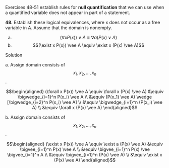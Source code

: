 Exercises 48-51 establish rules for **null quantification** that we can use when a quantified variable does not appear in part of a statement.

**48.** Establish these logical equivalences, where x does not occur as a free variable in A. Assume that the domain is nonempty.

1. $$(\forall x P(x)) \vee A \equiv \forall a (P(x) \vee A)$$
2. $$(\exist x P(x)) \vee A \equiv \exist x (P(x) \vee A)$$

Solution

a. Assign domain consists of $$x_1, x_2,..., x_n$$.

$$\begin{aligned}
(\forall x P(x)) \vee A \equiv \forall x (P(x) \vee A) 
&\equiv \bigwedge_{i=1}^n P(x_i) \vee A \\
&\equiv (P(x_1) \vee A) \wedge [\bigwedge_{i=2}^n P(x_i) \vee A] \\
&\equiv \bigwedge_{i=1}^n (P(x_i) \vee A) \\
&\equiv \forall x (P(x) \vee A)
\end{aligned}$$

b. Assign domain consists of $$x_1, x_2,..., x_n$$.

$$\begin{aligned}
(\exist x P(x)) \vee A \equiv \exist a (P(x) \vee A) 
&\equiv \bigvee_{i=1}^n P(x) \vee A \\
&\equiv \bigvee_{i=1}^n P(x) \vee \bigvee_{i=1}^n A \\
&\equiv \bigvee_{i=1}^n (P(x) \vee A) \\
&\equiv \exist x (P(x) \vee A)
\end{aligned}$$

<style type="text/css">
    ol { list-style-type: lower-alpha; }
</style>